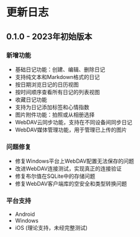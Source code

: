 # 更新日志

## 0.1.0 - 2023年初始版本

### 新增功能
- 基础日记功能：创建、编辑、删除日记
- 支持纯文本和Markdown格式的日记
- 按日期浏览日记的日历视图
- 按时间顺序查看所有日记的列表视图
- 收藏日记功能
- 支持为日记添加标签和心情指数
- 图片附件功能：拍照或从相册选择
- WebDAV云同步功能，支持在不同设备间同步日记
- WebDAV媒体管理功能，用于管理已上传的图片

### 问题修复
- 修复Windows平台上WebDAV配置无法保存的问题
- 改进WebDAV连接测试，实现真正的连接验证
- 修复布尔值在SQLite中的存储问题
- 修复WebDAV客户端库的空安全和类型转换问题

### 平台支持
- Android
- Windows
- iOS (理论支持，未经完整测试) 